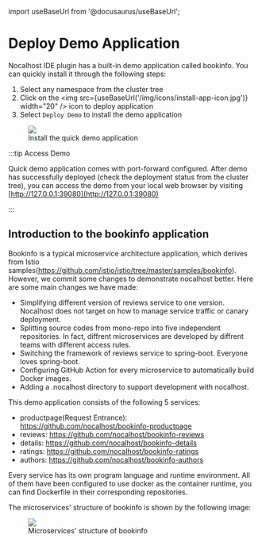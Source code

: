 import useBaseUrl from '@docusaurus/useBaseUrl';

# Deploy Demo Application

Nocalhost IDE plugin has a built-in demo application called bookinfo. You can quickly install it through the following steps:

1. Select any namespace from the cluster tree
2. Click on the <img src={useBaseUrl('/img/icons/install-app-icon.jpg')} width="20" /> icon to deploy application
3. Select `Deploy Demo` to install the demo application

<figure className="img-frame">
  <img className="gif-img" src={useBaseUrl('/img/opt/deploy-demo.gif')} />
  <figcaption>Install the quick demo application</figcaption>
</figure>

:::tip Access Demo

Quick demo application comes with port-forward configured. After demo has successfully deployed (check the deployment status from the cluster tree), you can access the demo from your local web browser by visiting [http://127.0.0.1:39080](http://127.0.0.1:39080) 

:::

## Introduction to the bookinfo application

Bookinfo is a typical microservice architecture application, which derives from Istio samples(https://github.com/istio/istio/tree/master/samples/bookinfo). However, we commit some changes to demonstrate nocalhost better. Here are some main changes we have made:

- Simplifying different version of reviews service to one version. Nocalhost does not target on how to manage service traffic or canary deployment.
- Splitting source codes from mono-repo into five independent repositories. In fact, diffrent microservices are developed by diffrent teams with different access rules.
- Switching the framework of reviews service to spring-boot. Everyone loves spring-boot.
- Configuring GitHub Action for every microservice to automatically build Docker images.
- Adding a .nocalhost directory to support development with nocalhost. 

This demo application consists of the following 5 services:

- productpage(Request Entrance): https://github.com/nocalhost/bookinfo-productpage
- reviews: https://github.com/nocalhost/bookinfo-reviews
- details: https://github.com/nocalhost/bookinfo-details
- ratings: https://github.com/nocalhost/bookinfo-ratings
- authors: https://github.com/nocalhost/bookinfo-authors

Every service has its own program language and runtime environment. All of them have been configured to use docker as the container runtime, you can find Dockerfile in their corresponding repositories.

The microservices' structure of bookinfo is shown by the following image: 

<figure className="img-frame">
  <img className="gif-img" src={useBaseUrl('/img/intro/structure-of-bookinfo.png')} />
  <figcaption>Microservices' structure of bookinfo</figcaption>
</figure>